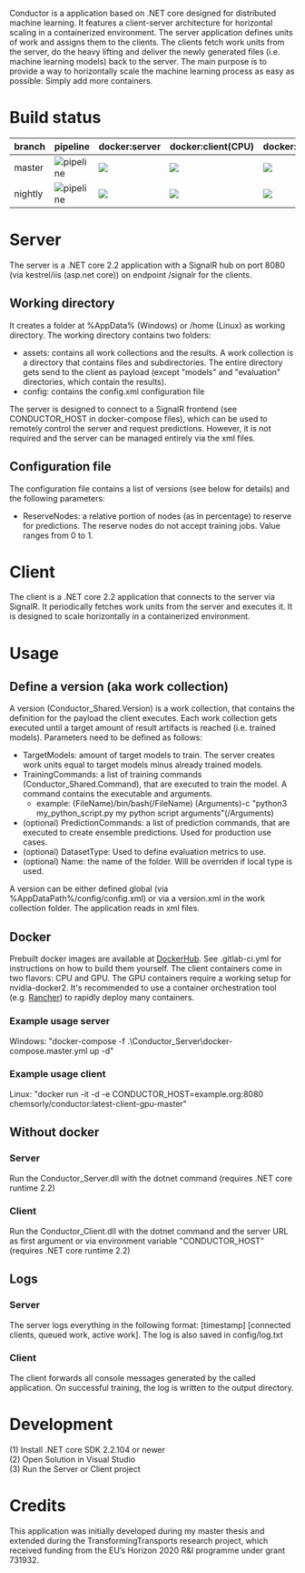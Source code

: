 Conductor is a application based on .NET core designed for distributed machine learning. It features a client-server architecture for horizontal scaling in a containerized environment.
The server application defines units of work and assigns them to the clients. The clients fetch work units from the server, do the heavy lifting and deliver the newly generated files (i.e. machine learning models) back to the server. 
The main purpose is to provide a way to horizontally scale the machine learning process as easy as possible: Simply add more containers.

# Build status
| branch | pipeline | docker:server | docker:client(CPU) | docker:client(GPU) |
| ------ | -------- | ------------- | ------------------ | ------------------ |
| master | ![pipeline](https://git.chemsorly.com/Chemsorly/conductor/badges/master/build.svg) | [![](https://images.microbadger.com/badges/image/chemsorly/conductor:latest-server-master.svg)](https://microbadger.com/images/chemsorly/conductor:latest-server-master) | [![](https://images.microbadger.com/badges/image/chemsorly/conductor:latest-client-cpu-master.svg)](https://microbadger.com/images/chemsorly/conductor:latest-client-cpu-master) | [![](https://images.microbadger.com/badges/image/chemsorly/conductor:latest-client-gpu-master.svg)](https://microbadger.com/images/chemsorly/conductor:latest-client-gpu-master) | 
| nightly | ![pipeline](https://git.chemsorly.com/Chemsorly/conductor/badges/nightly/build.svg) | [![](https://images.microbadger.com/badges/image/chemsorly/conductor:latest-server-nightly.svg)](https://microbadger.com/images/chemsorly/conductor:latest-server-nightly) | [![](https://images.microbadger.com/badges/image/chemsorly/conductor:latest-client-cpu-nightly.svg)](https://microbadger.com/images/chemsorly/conductor:latest-client-cpu-nightly) | [![](https://images.microbadger.com/badges/image/chemsorly/conductor:latest-client-gpu-nightly.svg)](https://microbadger.com/images/chemsorly/conductor:latest-client-gpu-nightly) |

# Server
The server is a .NET core 2.2 application with a SignalR hub on port 8080 (via kestrel/iis (asp.net core)) on endpoint /signalr for the clients.
## Working directory
It creates a folder at %AppData% (Windows) or /home (Linux) as working directory.
The working directory contains two folders:
* assets: contains all work collections and the results. A work collection is a directory that contains files and subdirectories. The entire directory gets send to the client as payload (except "models" and "evaluation" directories, which contain the results).
* config: contains the config.xml configuration file

The server is designed to connect to a SignalR frontend (see CONDUCTOR_HOST in docker-compose files), which can be used to remotely control the server and request predictions. However, it is not required and the server can be managed entirely via the xml files.

## Configuration file
The configuration file contains a list of versions (see below for details) and the following parameters:
* ReserveNodes: a relative portion of nodes (as in percentage) to reserve for predictions. The reserve nodes do not accept training jobs. Value ranges from 0 to 1.

# Client
The client is a .NET core 2.2 application that connects to the server via SignalR. It periodically fetches work units from the server and executes it. It is designed to scale horizontally in a containerized environment.

# Usage
## Define a version (aka work collection)
A version (Conductor_Shared.Version) is a work collection, that contains the definition for the payload the client executes. Each work collection gets executed until a target amount of result artifacts is reached (i.e. trained models). Parameters need to be defined as follows:
* TargetModels: amount of target models to train. The server creates work units equal to target models minus already trained models.
* TrainingCommands: a list of training commands (Conductor_Shared.Command), that are executed to train the model. A command contains the executable and arguments.
  * example: (FileName)/bin/bash(/FileName) (Arguments)-c "python3 my_python_script.py my python script arguments"(/Arguments)
* (optional) PredictionCommands: a list of prediction commands, that are executed to create ensemble predictions. Used for production use cases.
* (optional) DatasetType: Used to define evaluation metrics to use.
* (optional) Name: the name of the folder. Will be overriden if local type is used.

A version can be either defined global (via %AppDataPath%/config/config.xml) or via a version.xml in the work collection folder. The application reads in xml files.
## Docker
Prebuilt docker images are available at [DockerHub](https://hub.docker.com/r/chemsorly/conductor/). See .gitlab-ci.yml for instructions on how to build them yourself.
The client containers come in two flavors: CPU and GPU. The GPU containers require a working setup for nvidia-docker2.
It's recommended to use a container orchestration tool (e.g. [Rancher](https://rancher.com/)) to rapidly deploy many containers.

### Example usage server 
Windows: "docker-compose -f .\\Conductor_Server\docker-compose.master.yml up -d"

### Example usage client
Linux: "docker run -it -d -e CONDUCTOR_HOST=example.org:8080 chemsorly/conductor:latest-client-gpu-master"

## Without docker
### Server 
Run the Conductor_Server.dll with the dotnet command (requires .NET core runtime 2.2)
### Client 
Run the Conductor_Client.dll with the dotnet command and the server URL as first argument or via environment variable "CONDUCTOR_HOST" (requires .NET core runtime 2.2)

## Logs
### Server
The server logs everything in the following format: [timestamp] [connected clients, queued work, active work]. The log is also saved in config/log.txt
### Client
The client forwards all console messages generated by the called application. On successful training, the log is written to the output directory.

# Development
(1) Install .NET core SDK 2.2.104 or newer  
(2) Open Solution in Visual Studio  
(3) Run the Server or Client project

# Credits
This application was initially developed during my master thesis and extended during the TransformingTransports research project, which received funding from the EU’s Horizon 2020 R&I programme under grant 731932.